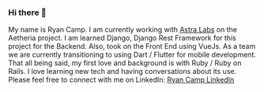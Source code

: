 ### Hi there 👋
My name is Ryan Camp.
I am currently working with [Astra Labs](https://www.withastra.org/) on the Aetheria project.
I am learned Django, Django Rest Framework for this project for the Backend. Also, took on the Front End using VueJs. As a team we are currently transitioning to using Dart / Flutter for mobile development.
That all being said, my first love and background is with Ruby / Ruby on Rails.
I love learning new tech and having conversations about its use.
Please feel free to connect with me on LinkedIn: [Ryan Camp LinkedIn](https://www.linkedin.com/in/campprg/)


<!--
**cmpprg/cmpprg** is a ✨ _special_ ✨ repository because its `README.md` (this file) appears on your GitHub profile.

Here are some ideas to get you started:

- 🔭 I’m currently working on ...
- 🌱 I’m currently learning ...
- 👯 I’m looking to collaborate on ...
- 🤔 I’m looking for help with ...
- 💬 Ask me about ...
- 📫 How to reach me: ...
- 😄 Pronouns: ...
- ⚡ Fun fact: ...
-->
